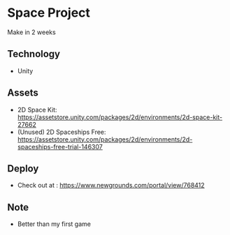 # Space Project
Make in 2 weeks
## Technology
- Unity
## Assets
- 2D Space Kit: https://assetstore.unity.com/packages/2d/environments/2d-space-kit-27662
- (Unused) 2D Spaceships Free: https://assetstore.unity.com/packages/2d/environments/2d-spaceships-free-trial-146307
## Deploy
- Check out at : https://www.newgrounds.com/portal/view/768412
## Note
- Better than my first game
